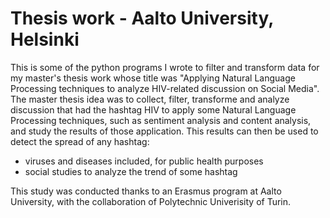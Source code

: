 # Thesis work - Aalto University, Helsinki

This is some of the python programs I wrote to filter and transform data for my master's thesis work whose title was "Applying Natural Language Processing techniques to analyze HIV-related discussion on Social Media".
The master thesis idea was to collect, filter, transforme and analyze discussion that had the hashtag HIV to apply some Natural Language Processing techniques, such as sentiment analysis and content analysis, and study the results of those application.
This results can then be used to detect the spread of any hashtag:
- viruses and diseases included, for public health purposes
- social studies to analyze the trend of some hashtag

This study was conducted thanks to an Erasmus program at Aalto University, with the collaboration of Polytechnic Univerisity of Turin.
